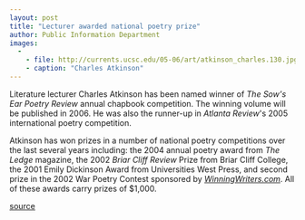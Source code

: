 ```yaml
---
layout: post
title: "Lecturer awarded national poetry prize"
author: Public Information Department
images:
  -
    - file: http://currents.ucsc.edu/05-06/art/atkinson_charles.130.jpg
    - caption: "Charles Atkinson"
---
```


Literature lecturer Charles Atkinson has been named winner of _The Sow's Ear Poetry Review_ annual chapbook competition. The winning volume will be published in 2006. He was also the runner-up in _Atlanta Review_'s 2005 international poetry competition.

Atkinson has won prizes in a number of national poetry competitions over the last several years including: the 2004 annual poetry award from _The Ledge_ magazine, the 2002 _Briar Cliff Review_ Prize from Briar Cliff College, the 2001 Emily Dickinson Award from Universities West Press, and second prize in the 2002 War Poetry Contest sponsored by [_WinningWriters.com_][1]. All of these awards carry prizes of $1,000.

[1]: http://www.winningwriters.com/

[source](http://www1.ucsc.edu/currents/05-06/10-31/awards-atkinson.asp "Permalink to awards-atkinson")
